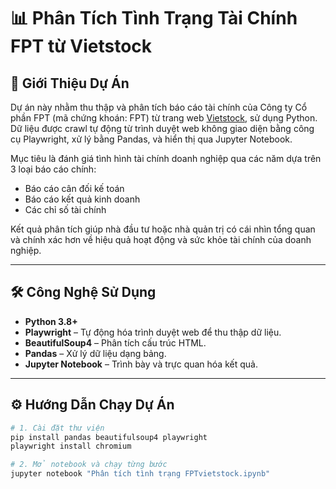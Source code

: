 # 📊 Phân Tích Tình Trạng Tài Chính FPT từ Vietstock

## 🧠 Giới Thiệu Dự Án

Dự án này nhằm thu thập và phân tích báo cáo tài chính của Công ty Cổ phần FPT (mã chứng khoán: FPT) từ trang web [Vietstock](https://finance.vietstock.vn), sử dụng Python. Dữ liệu được crawl tự động từ trình duyệt web không giao diện bằng công cụ Playwright, xử lý bằng Pandas, và hiển thị qua Jupyter Notebook.  

Mục tiêu là đánh giá tình hình tài chính doanh nghiệp qua các năm dựa trên 3 loại báo cáo chính:
- Báo cáo cân đối kế toán  
- Báo cáo kết quả kinh doanh  
- Các chỉ số tài chính

Kết quả phân tích giúp nhà đầu tư hoặc nhà quản trị có cái nhìn tổng quan và chính xác hơn về hiệu quả hoạt động và sức khỏe tài chính của doanh nghiệp.

---

## 🛠️ Công Nghệ Sử Dụng

- **Python 3.8+**
- **Playwright** – Tự động hóa trình duyệt web để thu thập dữ liệu.
- **BeautifulSoup4** – Phân tích cấu trúc HTML.
- **Pandas** – Xử lý dữ liệu dạng bảng.
- **Jupyter Notebook** – Trình bày và trực quan hóa kết quả.

---

## ⚙️ Hướng Dẫn Chạy Dự Án

```bash
# 1. Cài đặt thư viện
pip install pandas beautifulsoup4 playwright
playwright install chromium

# 2. Mở notebook và chạy từng bước
jupyter notebook "Phân tích tình trạng FPTvietstock.ipynb"
